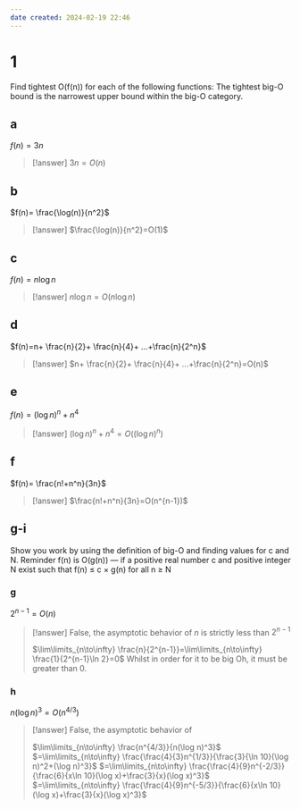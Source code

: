 ```yaml
---
date created: 2024-02-19 22:46
---
```


# 1

Find tightest O(f(n)) for each of the following functions: The tightest big-O bound is the narrowest upper bound within the big-O category.

## a

$f(n)=3n$

> [!answer]
> $3n=O(n)$

## b

$f(n)= \frac{\log(n)}{n^2}$

> [!answer]
> $\frac{\log(n)}{n^2}=O(1)$

## c

$f(n)=n\log n$

> [!answer]
> $n\log n=O(n\log n)$

## d

$f(n)=n+ \frac{n}{2}+ \frac{n}{4}+ ...+\frac{n}{2^n}$

> [!answer]
> $n+ \frac{n}{2}+ \frac{n}{4}+ ...+\frac{n}{2^n}=O(n)$

## e

$f(n)=(\log n)^n+n^4$

> [!answer]
> $(\log n)^n+n^4=O((\log n)^n)$

## f

$f(n)= \frac{n!+n^n}{3n}$

> [!answer]
> $\frac{n!+n^n}{3n}=O(n^{n-1})$

## g-i

Show you work by using the definition of big-O and finding values for c and N.
Reminder f(n) is O(g(n)) — if a positive real number c and positive integer N exist such that f(n) ≤ c × g(n) for all n ≥ N

### g

$2^{n-1}=O(n)$

> [!answer]
> False, the asymptotic behavior of $n$ is strictly less than $2^{n-1}$
> 
> $\lim\limits_{n\to\infty} \frac{n}{2^{n-1}}=\lim\limits_{n\to\infty} \frac{1}{2^{n-1}\ln 2}=0$
> Whilst in order for it to be big Oh, it must be greater than 0.

### h

$n(\log n)^3=O(n^{4/3})$

> [!answer]
> False, the asymptotic behavior of 
> 
> $\lim\limits_{n\to\infty} \frac{n^{4/3}}{n(\log n)^3}$
> $=\lim\limits_{n\to\infty} \frac{\frac{4}{3}n^{1/3}}{\frac{3}{\ln 10}(\log n)^2+(\log n)^3}$
> $=\lim\limits_{n\to\infty} \frac{\frac{4}{9}n^{-2/3}}{\frac{6}{x\ln 10}(\log x)+\frac{3}{x}(\log x)^3}$
> $=\lim\limits_{n\to\infty} \frac{\frac{4}{9}n^{-5/3}}{\frac{6}{x\ln 10}(\log x)+\frac{3}{x}(\log x)^3}$

###